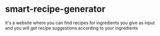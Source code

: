 # smart-recipe-generator
it's a website where you can find recipes for ingredients you give as input and you will get recipe suggestions according to your ingredients 
